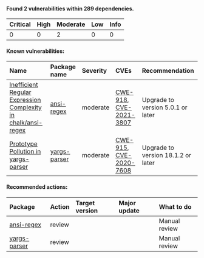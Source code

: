 #### Found **2** vulnerabilities within **289** dependencies.

| Critical | High | Moderate | Low | Info |
| :------- | :--- | :------- | :-- | :--- |
| 0        | 0    | 2        | 0   | 0    |

#### Known vulnerabilities:

| Name                                                                                                                | Package name                                               | Severity | CVEs                                                                                                                               | Recommendation                     |
| :------------------------------------------------------------------------------------------------------------------ | :--------------------------------------------------------- | :------- | :--------------------------------------------------------------------------------------------------------------------------------- | :--------------------------------- |
| [ Inefficient Regular Expression Complexity in chalk/ansi-regex](https://github.com/advisories/GHSA-93q8-gq69-wqmw) | [ansi-regex](https://www.npmjs.com/package/ansi-regex)     | moderate | [CWE-918](https://www.security-database.com/cwe.php?name=CWE-918), [CVE-2021-3807](https://nvd.nist.gov/vuln/detail/CVE-2021-3807) | Upgrade to version 5.0.1 or later  |
| [Prototype Pollution in yargs-parser](https://github.com/advisories/GHSA-p9pc-299p-vxgp)                            | [yargs-parser](https://www.npmjs.com/package/yargs-parser) | moderate | [CWE-915](https://www.security-database.com/cwe.php?name=CWE-915), [CVE-2020-7608](https://nvd.nist.gov/vuln/detail/CVE-2020-7608) | Upgrade to version 18.1.2 or later |

#### Recommended actions:

| Package                                                    | Action | Target version | Major update | What to do    |
| :--------------------------------------------------------- | :----- | :------------- | :----------- | :------------ |
| [ansi-regex](https://www.npmjs.com/package/ansi-regex)     | review |                |              | Manual review |
| [yargs-parser](https://www.npmjs.com/package/yargs-parser) | review |                |              | Manual review |
